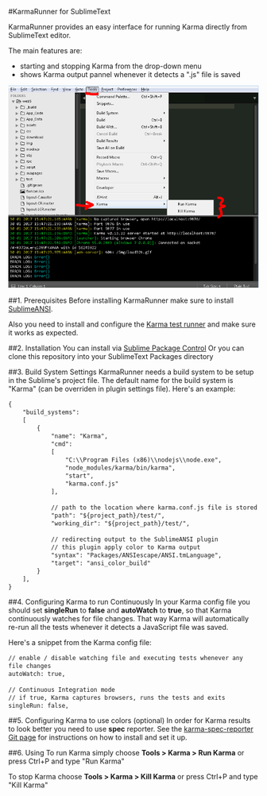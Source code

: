 #KarmaRunner for SublimeText

KarmaRunner provides an easy interface for running Karma directly from SublimeText editor.

The main features are:
- starting and stopping Karma from the drop-down menu
- shows Karma output pannel whenever it detects a ".js" file is saved

![KarmaRunner Screenshot](https://raw.githubusercontent.com/knee-cola/KarmaRunner/master/KarmaRunnerScreenshot.PNG)


##1. Prerequisites
Before installing KarmaRunner make sure to install [SublimeANSI](https://github.com/aziz/SublimeANSI).

Also you need to install and configure the [Karma test runner](https://www.npmjs.com/package/karma) and make sure it works as expected.

##2. Installation
You can install via [Sublime Package Control](http://wbond.net/sublime_packages/package_control)
Or you can clone this repository into your SublimeText Packages directory
    
##3. Build System Settings
KarmaRunner needs a build system to be setup in the Sublime's project file.
The default name for the build system is "Karma" (can be overriden in plugin settings file).
Here's an example:

    {
    	"build_systems":
    	[
		    {
    			"name": "Karma",
				"cmd":
				[
					"C:\\Program Files (x86)\\nodejs\\node.exe",
					"node_modules/karma/bin/karma",
					"start",
					"karma.conf.js"
				],

				// path to the location where karma.conf.js file is stored
				"path": "${project_path}/test/",
				"working_dir": "${project_path}/test/",

				// redirecting output to the SublimeANSI plugin
				// this plugin apply color to Karma output
				"syntax": "Packages/ANSIescape/ANSI.tmLanguage",
				"target": "ansi_color_build"
			}
		],
	}

##4. Configuring Karma to run Continuously
In your Karma config file you should set **singleRun** to **false** and **autoWatch** to **true**, so that Karma continuously watches for file changes. That way Karma will automatically re-run all the tests whenever it detects a JavaScript file was saved.

Here's a snippet from the Karma config file:

    // enable / disable watching file and executing tests whenever any file changes
    autoWatch: true,

    // Continuous Integration mode
    // if true, Karma captures browsers, runs the tests and exits
    singleRun: false,

##5. Configuring Karma to use colors (optional)
In order for Karma results to look better you need to use **spec** reporter. See the [karma-spec-reporter Git page](https://github.com/mlex/karma-spec-reporter) for instructions on how to install and set it up.

##6. Using
To run Karma simply choose **Tools > Karma > Run Karma** or press Ctrl+P and type "Run Karma"

To stop Karma choose **Tools > Karma > Kill Karma** or press Ctrl+P and type "Kill Karma"

